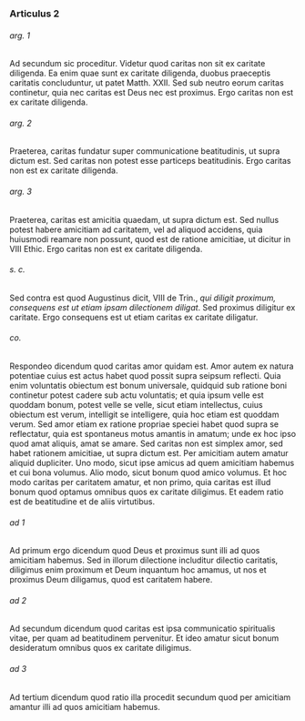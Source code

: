 ### Articulus 2

###### arg. 1
Ad secundum sic proceditur. Videtur quod caritas non sit ex caritate diligenda. Ea enim quae sunt ex caritate diligenda, duobus praeceptis caritatis concluduntur, ut patet Matth. XXII. Sed sub neutro eorum caritas continetur, quia nec caritas est Deus nec est proximus. Ergo caritas non est ex caritate diligenda.

###### arg. 2
Praeterea, caritas fundatur super communicatione beatitudinis, ut supra dictum est. Sed caritas non potest esse particeps beatitudinis. Ergo caritas non est ex caritate diligenda.

###### arg. 3
Praeterea, caritas est amicitia quaedam, ut supra dictum est. Sed nullus potest habere amicitiam ad caritatem, vel ad aliquod accidens, quia huiusmodi reamare non possunt, quod est de ratione amicitiae, ut dicitur in VIII Ethic. Ergo caritas non est ex caritate diligenda.

###### s. c.
Sed contra est quod Augustinus dicit, VIII de Trin., *qui diligit proximum, consequens est ut etiam ipsam dilectionem diligat*. Sed proximus diligitur ex caritate. Ergo consequens est ut etiam caritas ex caritate diligatur.

###### co.
Respondeo dicendum quod caritas amor quidam est. Amor autem ex natura potentiae cuius est actus habet quod possit supra seipsum reflecti. Quia enim voluntatis obiectum est bonum universale, quidquid sub ratione boni continetur potest cadere sub actu voluntatis; et quia ipsum velle est quoddam bonum, potest velle se velle, sicut etiam intellectus, cuius obiectum est verum, intelligit se intelligere, quia hoc etiam est quoddam verum. Sed amor etiam ex ratione propriae speciei habet quod supra se reflectatur, quia est spontaneus motus amantis in amatum; unde ex hoc ipso quod amat aliquis, amat se amare. Sed caritas non est simplex amor, sed habet rationem amicitiae, ut supra dictum est. Per amicitiam autem amatur aliquid dupliciter. Uno modo, sicut ipse amicus ad quem amicitiam habemus et cui bona volumus. Alio modo, sicut bonum quod amico volumus. Et hoc modo caritas per caritatem amatur, et non primo, quia caritas est illud bonum quod optamus omnibus quos ex caritate diligimus. Et eadem ratio est de beatitudine et de aliis virtutibus.

###### ad 1
Ad primum ergo dicendum quod Deus et proximus sunt illi ad quos amicitiam habemus. Sed in illorum dilectione includitur dilectio caritatis, diligimus enim proximum et Deum inquantum hoc amamus, ut nos et proximus Deum diligamus, quod est caritatem habere.

###### ad 2
Ad secundum dicendum quod caritas est ipsa communicatio spiritualis vitae, per quam ad beatitudinem pervenitur. Et ideo amatur sicut bonum desideratum omnibus quos ex caritate diligimus.

###### ad 3
Ad tertium dicendum quod ratio illa procedit secundum quod per amicitiam amantur illi ad quos amicitiam habemus.

